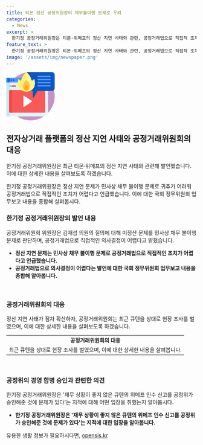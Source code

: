 ```yaml
---
title: 티몬 정산 공정위원장이 채무불이행 문제로 우려
categories:
  - News
excerpt: >
  한기정 공정거래위원장은 티몬·위메프의 정산 지연 사태와 관련, 공정거래법으로 직접적 조치가 어렵다고 밝혔다. 싱가포르 기반 전자상거래 플랫폼 큐텐그룹 계열사인 위메프와 티몬의 정산 지연 사태가 확산되고 있으며, 공정거래위원회는 큐텐에 대한 현장 조사를 벌이고 있다. 그러나 정산 지연 문제는 법적으로 해결하기 어려운 문제라고 한 위원장은 언급했다. 함께, 큐텐의 위메프 인수 승인과 관련하여 현재는 특별한 문제가 없다는 입장을 밝혔다.
feature_text: >
  한기정 공정거래위원장은 티몬·위메프의 정산 지연 사태와 관련, 공정거래법으로 직접적 조치가 어렵다고 밝혔다. 싱가포르 기반 전자상거래 플랫폼 큐텐그룹 계열사인 위메프와 티몬의 정산 지연 사태가 확산되고 있으며, 공정거래위원회는 큐텐에 대한 현장 조사를 벌이고 있다. 그러나 정산 지연 문제는 법적으로 해결하기 어려운 문제라고 한 위원장은 언급했다. 함께, 큐텐의 위메프 인수 승인과 관련하여 현재는 특별한 문제가 없다는 입장을 밝혔다.
image: '/assets/img/newspaper.png'
---
```


<p><img src="/assets/img/news.png" alt="rentncar 속보" /></p>

<h2 data-ke-size="size26">전자상거래 플랫폼의 정산 지연 사태와 공정거래위원회의 대응</h2>

<p>한기정 공정거래위원장은 최근 티몬·위메프의 정산 지연 사태와 관련해 발언했습니다. 이에 대한 상세한 내용을 살펴보도록 하겠습니다.</p>

<p data-ke-size="size16">한기정 공정거래위원장은 정산 지연 문제가 민사상 채무 불이행 문제로 귀추가 어려워 공정거래법으로 직접적인 조치가 어렵다고 언급했습니다. 이에 대한 국회 정무위원회 업무보고 내용을 종합해 살펴봅시다.</p>

<h3 data-ke-size="size22">한기정 공정거래위원장의 발언 내용</h3>

<p>공정거래위원회 위원장은 김재섭 의원의 질의에 대해 미정산 문제를 민사상 채무 불이행 문제로 판단하며, 공정거래법으로 직접적인 의사결정이 어렵다고 밝혔습니다.</p>

<ul>
    <li><b>정산 지연 문제는 민사상 채무 불이행 문제로 공정거래법으로 직접적인 조치가 어렵다고 언급했습니다.</b></li>
    <li><b>공정거래법으로 의사결정이 어렵다는 발언에 대한 국회 정무위원회 업무보고 내용을 종합해 알아봅니다.</b></li>
</ul>

<p data-ke-size="size16">&nbsp;</p>

<h3 data-ke-size="size22">공정거래위원회의 대응</h3>

<p>정산 지연 사태가 점차 확산하자, 공정거래위원회는 최근 큐텐을 상대로 현장 조사를 벌였으며, 이에 대한 상세한 내용을 살펴보도록 하겠습니다.</p>

<table>
    <tbody>
        <tr>
            <td style="text-align: center; height: 17px;"><b>공정거래위원회의 대응</b></td>
        </tr>
        <tr>
            <td style="text-align: center; height: 17px;">최근 큐텐을 상대로 현장 조사를 벌였으며, 이에 대한 상세한 내용을 살펴봅니다.</td>
        </tr>
    </tbody>
</table>

<p data-ke-size="size16">&nbsp;</p>

<h3 data-ke-size="size22">공정위의 경영 합병 승인과 관련한 의견</h3>

<p>한기정 공정거래위원장은 '재무 상황이 좋지 않은 큐텐의 위메프 인수 신고를 공정위가 승인해준 것에 문제가 있다'는 지적에 대해 어떤 입장을 취했는지 알아봅시다.</p>

<ul>
    <li><b>한기정 공정거래위원장은 '재무 상황이 좋지 않은 큐텐의 위메프 인수 신고를 공정위가 승인해준 것에 문제가 있다'는 지적에 대한 입장을 알아봅니다.</b></li>
</ul>
유용한 생활 정보가 필요하시다면, <a href="https://opensis.kr" rel="dofollow">opensis.kr</a>



